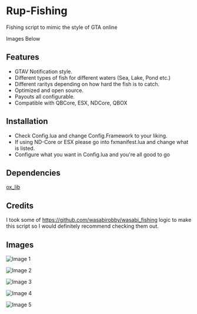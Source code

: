 # Rup-Fishing
 Fishing script to mimic the style of GTA online

 Images Below

## Features
- GTAV Notification style.
- Different types of fish for different waters (Sea, Lake, Pond etc.)
- Different raritys depending on how hard the fish is to catch.
- Optimized and open source.
- Payouts all configurable.
- Compatible with QBCore, ESX, NDCore, QBOX
## Installation
- Check Config.lua and change Config.Framework to your liking.
- If using ND-Core or ESX please go into fxmanifest.lua and change what is listed.
- Configure what you want in Config.lua and you're all good to go
## Dependencies
[ox_lib](https://github.com/overextended/ox_lib)
## Credits
I took some of https://github.com/wasabirobby/wasabi_fishing logic to make this script so I would definitely recommend checking them out.

## Images

![Image 1](https://media.discordapp.net/attachments/1043860724419670026/1221970002345988156/image.png?ex=6614833f&is=66020e3f&hm=4145c2a4623577b4b46517cc5a97880d52f430b088eda13947fa05d3585046ed&=&format=webp&quality=lossless&width=810&height=456)

![Image 2](https://media.discordapp.net/attachments/1043860724419670026/1221970049540034600/image.png?ex=6614834a&is=66020e4a&hm=960d213fbcd783ed39a8486fb9551d735fc586c76a2ce1a52521d5a9752aaa22&=&format=webp&quality=lossless&width=810&height=456)

![Image 3](https://media.discordapp.net/attachments/1043860724419670026/1221970078409691327/image.png?ex=66148351&is=66020e51&hm=b6855d1ffb28d9274509111dc831bcff1bbb6faeb97f4aa8d23ef0703ad6b47a&=&format=webp&quality=lossless&width=810&height=456)

![Image 4](https://media.discordapp.net/attachments/1043860724419670026/1221970133480767528/image.png?ex=6614835e&is=66020e5e&hm=e5ee3a63359fbc2f77c6d9b8aed987475bedfd2cace1a139b0ed828c74d22c8f&=&format=webp&quality=lossless&width=550&height=309)

![Image 5](https://media.discordapp.net/attachments/1043860724419670026/1221970250837524591/image.png?ex=6614837a&is=66020e7a&hm=831866e31f70c2cee3185e652f074f60d2edbbb33873f77050fb0930e3a0e076&=&format=webp&quality=lossless)
